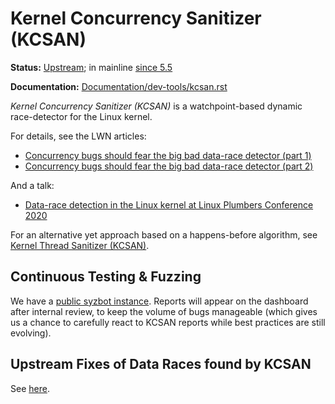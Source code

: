 Kernel Concurrency Sanitizer (KCSAN)
====================================

**Status:** [Upstream](https://git.kernel.org/pub/scm/linux/kernel/git/torvalds/linux.git/log/kernel/kcsan); in mainline [since 5.5](https://git.kernel.org/pub/scm/linux/kernel/git/torvalds/linux.git/commit/?id=dfd402a4c4baae42398ce9180ff424d589b8bffc)

**Documentation:** [Documentation/dev-tools/kcsan.rst](https://www.kernel.org/doc/html/latest/dev-tools/kcsan.html)

*Kernel Concurrency Sanitizer (KCSAN)* is a watchpoint-based dynamic race-detector for the Linux kernel.

For details, see the LWN articles:

* [Concurrency bugs should fear the big bad data-race detector (part 1)](https://lwn.net/Articles/816850/)
* [Concurrency bugs should fear the big bad data-race detector (part 2)](https://lwn.net/Articles/816854/)

And a talk:

* [Data-race detection in the Linux kernel at Linux Plumbers Conference 2020](/kcsan/LPC2020-KCSAN.pdf)

For an alternative yet approach based on a happens-before algorithm, see [Kernel Thread Sanitizer (KCSAN)](/KTSAN.md).

## Continuous Testing & Fuzzing

We have a [public syzbot instance](https://syzkaller.appspot.com/upstream?manager=ci2-upstream-kcsan-gce). Reports will appear on the dashboard after internal review, to keep the volume of bugs manageable (which gives us a chance to carefully react to KCSAN reports while best practices are still evolving).

## Upstream Fixes of Data Races found by KCSAN

See [here](/kcsan/FOUND_BUGS.md).
